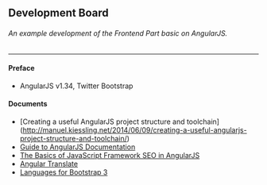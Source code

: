 Development Board
-----------------------
###### An example development of the Frontend Part basic on AngularJS.
-----------------------

#### Preface
* AngularJS v1.34, Twitter Bootstrap

#### Documents
+ [Creating a useful AngularJS project structure and toolchain] (http://manuel.kiessling.net/2014/06/09/creating-a-useful-angularjs-project-structure-and-toolchain/)
+ [Guide to AngularJS Documentation](https://docs.angularjs.org/guide)
+ [The Basics of JavaScript Framework SEO in AngularJS](http://builtvisible.com/javascript-framework-seo/)
+ [Angular Translate](http://angular-translate.github.io/)
+ [Languages for Bootstrap 3](http://usrz.github.io/bootstrap-languages/)